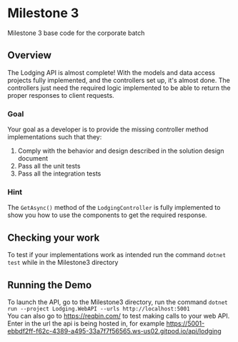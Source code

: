 # Milestone 3
Milestone 3 base code for the corporate batch

## Overview
The Lodging API is almost complete! With the models and data access projects fully implemented, and the controllers set up, it's almost done. The controllers just need the required logic implemented to be able to return the proper responses to client requests.

### Goal
Your goal as a developer is to provide the missing controller method implementations such that they:
    <ol>
        <li> Comply with the behavior and design described in the solution design document </li>
        <li> Pass all the unit tests </li>
        <li> Pass all the integration tests </li>
    </ol>

### Hint
The ```GetAsync()``` method of the ```LodgingController``` is fully implemented to show you how to use the components to get the required response. 

## Checking your work
To test if your implementations work as intended run the command ``` dotnet test ``` while in the Milestone3 directory

## Running the Demo
To launch the API, go to the Milestone3 directory, run the command ```dotnet run --project Lodging.WebAPI --urls http://localhost:5001```
<br>
You can also go to https://reqbin.com/ to test making calls to your web API.
<br>
Enter in the url the api is being hosted in, for example https://5001-ebbdf2ff-f62c-4389-a495-33a7f7f56565.ws-us02.gitpod.io/api/lodging
